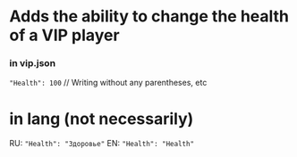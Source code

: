 # Adds the ability to change the health of a VIP player

### in vip.json
`"Health": 100` // Writing without any parentheses, etc

# in lang (not necessarily)

RU: `"Health": "Здоровье"`
EN: `"Health": "Health"`